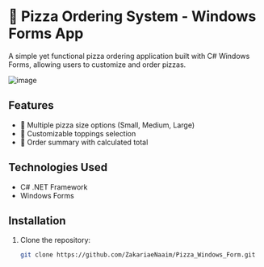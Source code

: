 # 🍕 Pizza Ordering System - Windows Forms App

A simple yet functional pizza ordering application built with C# Windows Forms, allowing users to customize and order pizzas.

![image](https://github.com/user-attachments/assets/700eccb5-9b36-4252-b43a-4aefe167fa17)


## Features

- 🧀 Multiple pizza size options (Small, Medium, Large)
- 🍅 Customizable toppings selection
- 📝 Order summary with calculated total

## Technologies Used

- C# .NET Framework
- Windows Forms

## Installation

1. Clone the repository:
   ```bash
   git clone https://github.com/ZakariaeNaaim/Pizza_Windows_Form.git
